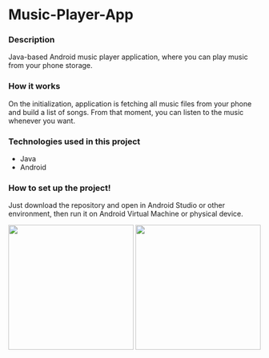# Music-Player-App

### Description
Java-based Android music player application, where you can play music from your phone storage.

### How it works
On the initialization, application is fetching all music files from your phone and build a list of songs. From that moment, you can listen to the music whenever you want.

### Technologies used in this project
* Java
* Android

### How to set up the project! 
Just download the repository and open in Android Studio or other environment, then run it on Android Virtual Machine or physical device.

<img src="https://user-images.githubusercontent.com/64123398/171027701-2d80adb2-f178-49c7-a965-a754f95e389e.png" width=250 />  <img src="https://user-images.githubusercontent.com/64123398/171027549-89a69daa-3e43-4515-8fd7-f1a8e5aca4e7.png" width=250 />
